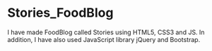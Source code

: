 # Stories_FoodBlog
I have made FoodBlog called Stories using HTML5, CSS3 and JS. In addition, I have also used JavaScript library jQuery and Bootstrap. 
